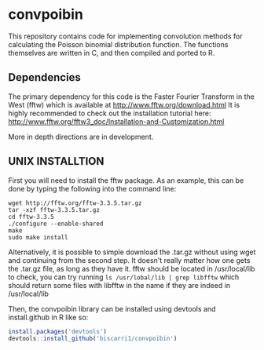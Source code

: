 # convpoibin

This repository contains code for implementing convolution methods for calculating the Poisson binomial distribution function. The functions themselves are written in C, and then compiled and ported to R.


## Dependencies
The primary dependency for this code is the Faster Fourier Transform in the West (fftw) which is available at http://www.fftw.org/download.html It is highly recommended to check out the installation tutorial here: http://www.fftw.org/fftw3_doc/Installation-and-Customization.html

More in depth directions are in development.


## UNIX INSTALLTION
First you will need to install the fftw package. As an example, this can be done by typing the following into the command line:
```
wget http://fftw.org/fftw-3.3.5.tar.gz
tar -xzf fftw-3.3.5.tar.gz
cd fftw-3.3.5
./configure --enable-shared
make
sudo make install
```
Alternatively, it is possible to simple download the .tar.gz without using wget and continuing from the second step. It doesn't really matter how one gets the .tar.gz file, as long as they have it. fftw should be located in /usr/local/lib to check, you can try running ```ls /usr/lobal/lib | grep libfftw``` which should return some files with libfftw in the name if they are indeed in /usr/local/lib

Then, the convpoibin library can be installed using devtools and install.github in R like so:
```R
install.packages('devtools')
devtools::install_github('biscarri1/convpoibin')
```

